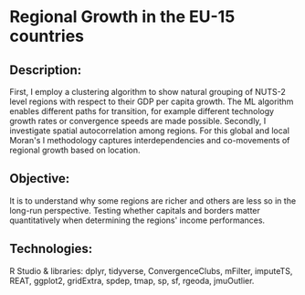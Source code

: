 # Regional Growth in the EU-15 countries

## Description: 

First, I employ a clustering algorithm to show natural grouping of NUTS-2 level regions with respect to their GDP per capita growth. 
The ML algorithm enables different paths for transition, for example different technology growth rates or convergence speeds are made possible. 
Secondly, I investigate spatial autocorrelation among regions. For this global and local Moran's I methodology captures interdependencies and co-movements of regional growth based on location. 

## Objective: 

It is to understand why some regions are richer and others are less so in the long-run perspective. Testing whether capitals and borders matter 
quantitatively when determining the regions' income performances.

## Technologies: 
R Studio & libraries:
dplyr,
tidyverse,
ConvergenceClubs,
mFilter,
imputeTS,
REAT,
ggplot2,
gridExtra,
spdep,
tmap,
sp,
sf,
rgeoda,
jmuOutlier.
  
 
